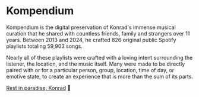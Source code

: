 # Kompendium

Kompendium is the digital preservation of Konrad's immense musical curation that he shared with countless friends, family and strangers over 11 years. Between 2013 and 2024, he crafted 826 original public Spotify playlists totaling 59,903 songs.

Nearly all of these playlists were crafted with a loving intent surrounding the listener, the location, and the music itself. Many were made to be directly paired with or for a particular person, group, location, time of day, or emotive state, to create an experience that is more than the sum of its parts.

[Rest in paradise, Konrad](https://www.legacy.com/us/obituaries/legacyremembers/konrad-rauscher-obituary?id=56713019) &#x1F499;
